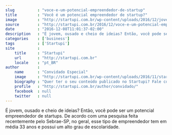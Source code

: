 ```yaml
---
slug          : "voce-e-um-potencial-empreendedor-de-startup"
title         : "Você é um potencial empreendedor de startup?"
image         : "http://startupi.com.br/wp-content/uploads/2016/12/jovens-empreendedores-870x250.jpg"
source        : "http://startupi.com.br/2016/12/voce-e-um-potencial-empreendedor-de-startup/"
date          : "2016-12-08T11:01:37-02:00"
description   : "É jovem, ousado e cheio de ideias? Então, você pode ser um potencial empreendedor de startups. De acordo com uma pesquisa feita recentemente pelo Sebrae-SP, no geral, esse tipo de empreendedor tem em média 33 anos e possui um alto grau de escolaridade."
categories    : ['business']
tags          : ['Startupi']
site          :
    title     : "Startupi"
    url       : "http://startupi.com.br"
    locale    : "pt_BR"
author        :
    name      : "Convidado Especial"
    image     : "http://startupi.com.br/wp-content/uploads/2016/11/startupi_bola-170x170.jpg"
    biography : "Quer ter o seu conteúdo publicado no Startupi? Fale com a gente pelo ."
    profile   : "http://startupi.com.br/author/convidado/"
    facebook  : null
    twitter   : null
---
```


É jovem, ousado e cheio de ideias? Então, você pode ser um potencial empreendedor de startups. De acordo com uma pesquisa feita recentemente pelo Sebrae-SP, no geral, esse tipo de empreendedor tem em média 33 anos e possui um alto grau de escolaridade.
